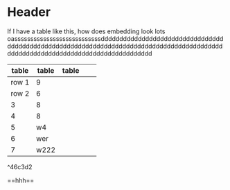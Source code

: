 # Header 
If I have a table like this, how does embedding look lots oasssssssssssssssssssssssssssdddddddddddddddddddddddddddddddddddddddddddddddddddddddddddddddddddddddddddddddddddddddddddddddddddddddddddddddddddddddddddddddddd

| table | table | table |     |     |
| ----- | ----- | ----- | --- | --- |
| row 1 | 9     |       |     |     |
| row 2 | 6     |       |     |     |
| 3     | 8     |       |     |     |
| 4     | 8     |       |     |     |
| 5     | w4    |       |     |     |
| 6     | wer   |       |     |     | 
| 7     | w222  |       |     |     |

^46c3d2

==hhh==